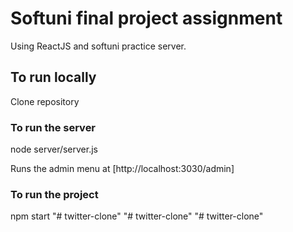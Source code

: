 # Softuni final project assignment

Using ReactJS and softuni practice server.

## To run locally

Clone repository

### To run the server
node server/server.js

Runs the admin menu at
[http://localhost:3030/admin]


### To run the project

npm start
"# twitter-clone" 
"# twitter-clone" 
"# twitter-clone" 
